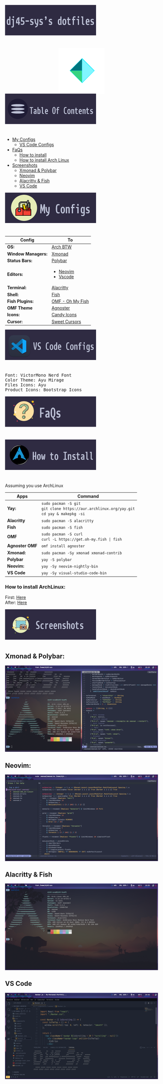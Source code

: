 <img src="./img/dj45-sys-dotfilesIcon.png">

#

<div align="center">
  <img src="./img/dotfilesicon.png" align="center" width="150px"/>
</div>

<img src="./img/tableofcontentsicon.png">

#

- [My Configs](#my-configs)
  - [VS Code Configs](#vs-code-configs)
- [FaQs](#faqs)
  - [How to install](#how-to-install)
  - [How to install Arch Linux](#how-to-install-archlinux)
- [Screenshots](#screenshots)
  - [Xmonad & Polybar](#xmonad--polybar)
  - [Neovim](#neovim)
  - [Alacritty & Fish](#alacritty--fish)
  - [VS Code](#vs-code)

<img id="my-configs" src="./img/myconfigsicon.png" />

#

| Config               | To                                                                        |
| -------------------- | ------------------------------------------------------------------------- |
| **OS:**              | [Arch BTW](https://bit.ly/3j8H7ej)                                        |
| **Window Managers:** | [Xmonad](./.xmonad/)                                                      |
| **Status Bars:**     | [Polybar](./.config/polybar/)                                             |
| **Editors:**         | <ul><li>[Neovim](./.config/nvim/)</li><li>[Vscode](#vs-code-configs)</li> |
| **Terminal:**        | [Alacritty](./.config/alacritty)                                          |
| **Shell:**           | [Fish](https://bit.ly/3gQ71lw)                                            |
| **Fish Plugins:**    | [OMF - Oh My Fish](https://bit.ly/3gQGhla)                                |
| **OMF Theme**        | <a href="#htiatomf">Agnoster</a>                                          |
| **Icons:**           | <a href="https://bit.ly/3j27d2O">Candy Icons</a>                          |
| **Cursor:**          | <a href="https://bit.ly/3qp18zc">Sweet Cursors</a>                        |

<img id="vs-code-configs" src="./img/VSCodeConfigs.png" />

#

<pre>
Font: VictorMono Nerd Font
Color Theme: Ayu Mirage
Files Icons: Ayu
Product Icons: Bootstrap Icons
</pre>

<img id="faqs" src="./img/FaQsIcon.png">

#

<img id="how-to-install" src="./img/HowToInstallIcon.png">

#

Assuming you use ArchLinux

| Apps             | Command                                                                                              |
| ---------------- | ---------------------------------------------------------------------------------------------------- |
| **Yay:**         | `sudo pacman -S git` <br/>`git clone https://aur.archlinux.org/yay.git` <br/> `cd yay & makepkg -si` |
| **Alacritty**    | `sudo pacman -S alacritty`                                                                           |
| **Fish**         | `sudo pacman -S fish`                                                                                |
| **OMF**          | `sudo pacman -S curl` <br/> `curl -L https://get.oh-my.fish \| fish`                                 |
| **Agnoster OMF** | `omf install agnoster`                                                                               |
| **Xmonad:**      | `sudo pacman -Sy xmonad xmonad-contrib`                                                              |
| **Polybar**      | `yay -S polybar`                                                                                     |
| **Neovim:**      | `yay -Sy neovim-nightly-bin`                                                                         |
| **VS Code**      | `yay -Sy visual-studio-code-bin`                                                                     |

### How to install ArchLinux:

First: [Here](https://wiki.archlinux.org/title/Installation_guide) <br/>
After: [Here](https://github.com/antoniosarosi/dotfiles#arch-installation)

<img id="screenshots" src="./img/ScreenshotslIcon.png">

#

## Xmonad & Polybar:

<img src="./screenshots/xmonad.png"/>

## Neovim:

<img src="./screenshots/nvim.png"/>

## Alacritty & Fish

<img src="./screenshots/Alacritty&Fish.png"/>

## VS Code

<img src="./screenshots/VSCode.png"/>
